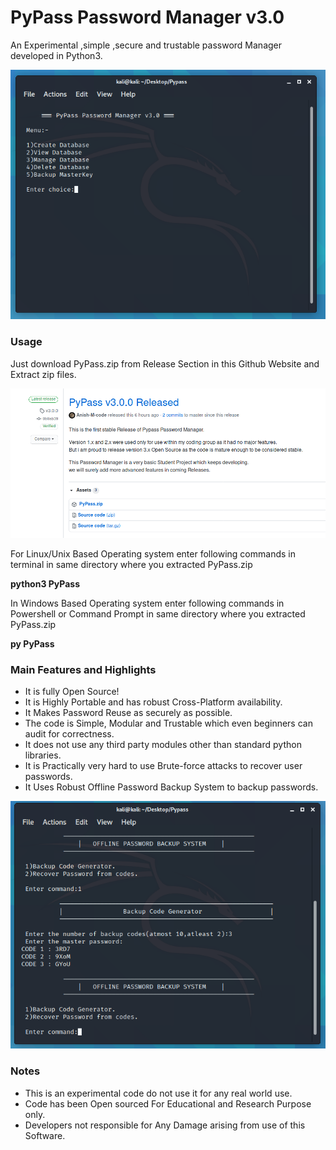 # PyPass Password Manager v3.0

<p>An Experimental ,simple ,secure and trustable password Manager developed in Python3.</p>
<img src="https://github.com/Anish-M-code/PyPass/blob/master/screenshots/1.cleaned.png">

### Usage
<p> Just download PyPass.zip from Release Section in this Github Website and Extract zip files.</p>
<img src="https://github.com/Anish-M-code/PyPass/blob/master/screenshots/release.cleaned.png">
<p>For Linux/Unix Based Operating system enter following commands in terminal in same directory where you extracted PyPass.zip</p>

<p><b>python3 PyPass</b></p>

<p> In Windows Based Operating system enter following commands in Powershell or Command Prompt in same directory where you extracted PyPass.zip</p>

 <p><b>py PyPass</b></p>
 
 ### Main Features and Highlights
 * It is fully Open Source!
 * It is Highly Portable and has robust Cross-Platform availability.
 * It Makes Password Reuse as securely as possible.
 * The code is Simple, Modular and Trustable which even beginners can audit for correctness.
 * It does not use any third party modules other than standard python libraries.
 * It is Practically very hard to use Brute-force attacks to recover user passwords.
 * It Uses Robust Offline Password Backup System to backup passwords. 
 
 <img src="https://github.com/Anish-M-code/PyPass/blob/master/screenshots/10.cleaned.png">
 
 ### Notes
 * This is an experimental code do not use it for any real world use.
 * Code has been Open sourced For Educational and Research Purpose only.
 * Developers not responsible for Any Damage arising from use of this Software.
 




